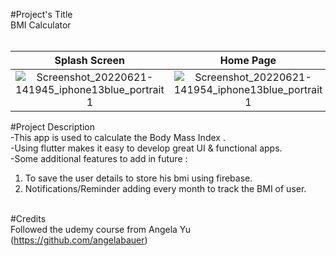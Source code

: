 #Project's Title <br>
BMI Calculator<br> <br>

  Splash Screen                                                                                                                                               | Home Page                                                                                                                                                    | Home Page Funcitoning                                                                                                                                        | Result Page                  
:----------------------------------------------------------------------------------------------------------------------------------------------------------:|:------------------------------------------------------------------------------------------------------------------------------------------------------------:|:------------------------------------------------------------------------------------------------------------------------------------------------------------:|:------------------------------------------------------------------------------------------------------------------------------------------------------------:
![Screenshot_20220621-141945_iphone13blue_portrait 1](https://user-images.githubusercontent.com/84262004/174787220-d64ee946-9a44-45f1-acf3-cedbc5d3a121.png)| ![Screenshot_20220621-141954_iphone13blue_portrait 1](https://user-images.githubusercontent.com/84262004/174787349-40277e9f-6ed9-4ea8-990e-386729b8c01a.png) | ![Screenshot_20220621-142037_iphone13blue_portrait 1](https://user-images.githubusercontent.com/84262004/174787444-14626f21-c6f2-4569-90a4-37c3e49504e6.png) | ![Screenshot_20220621-142047_iphone13blue_portrait 1](https://user-images.githubusercontent.com/84262004/174787517-1a04740e-8d58-41d5-a718-ca7fa0cc433b.png)

  
 

#Project Description <br>
-This app is used to calculate the Body Mass Index .<br>
-Using flutter makes it easy to develop great UI & functional apps.<br>
-Some additional features to add in future :<br>
  1. To save the user details to store his bmi using firebase.<br>
  2. Notifications/Reminder adding every month to track the BMI of user.<br> <br>


#Credits<br>
Followed the udemy course from Angela Yu (https://github.com/angelabauer)<br>
